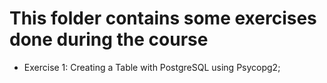 # This folder contains some exercises done during the course

*  Exercise 1: Creating a Table with PostgreSQL using Psycopg2;
